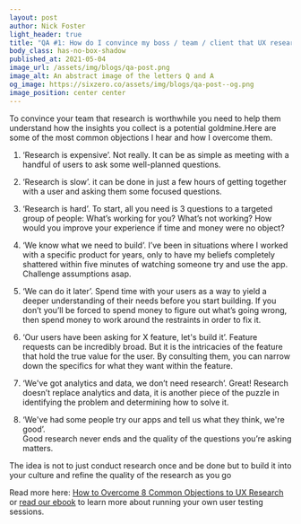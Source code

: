 ```yaml
---
layout: post
author: Nick Foster
light_header: true
title: "QA #1: How do I convince my boss / team / client that UX research is worth it?"
body_class: has-no-box-shadow
published_at: 2021-05-04
image_url: /assets/img/blogs/qa-post.png
image_alt: An abstract image of the letters Q and A
og_image: https://sixzero.co/assets/img/blogs/qa-post--og.png
image_position: center center
---
```


To convince your team that research is worthwhile you need to help them 
understand how the insights you collect is a potential goldmine.Here are 
some of the most common objections I hear and how I overcome them.

1. ‘Research is expensive’. Not really. It can be as simple as meeting with a 
handful of users to ask some well-planned questions. 

2. ‘Research is slow’.  it can be done in just a few hours of getting together 
with a user and asking them some focused questions. 

3. ‘Research is hard’. To start, all you need is 3 questions to a targeted 
group of people: What’s working for you? What’s not working? How would you 
improve your experience if time and money were no object? 

4. ‘We know what we need to build’. I’ve been in situations where I worked with 
a specific product for years, only to have my beliefs completely shattered 
within five minutes of watching someone try and use the app. Challenge assumptions asap.

5. ‘We can do it later’. Spend time with your users as a way to yield a deeper 
understanding of their needs before you start building. If you don’t you’ll be 
forced to spend money to figure out what’s going wrong, then spend money to work 
around the restraints in order to fix it.

6. ‘Our users have been asking for X feature, let's build it’. Feature requests 
can be incredibly broad. But it is the intricacies of the feature that hold 
the true value for the user. By consulting them, you can narrow down the specifics 
for what they want within the feature.

7. ‘We've got analytics and data, we don’t need research’. Great! Research 
doesn’t replace analytics and data, it is another piece of the puzzle in 
identifying the problem and determining how to solve it.

8. ‘We've had some people try our apps and tell us what they think, we're good’.  
Good research never ends and the quality of the questions you’re asking matters. 

The idea is not to just conduct research once and be done but to build it into 
your culture and refine the quality of the research as you go

Read more here: <a href="/2021/05/03/how-to-overcome-8-common-objections-to-ux-research/" target="_blank">How to Overcome 8 Common Objections to UX Research</a> or <a href="/startusertesting/" target="_blank">read our ebook</a> to learn more about running your own user testing sessions.
